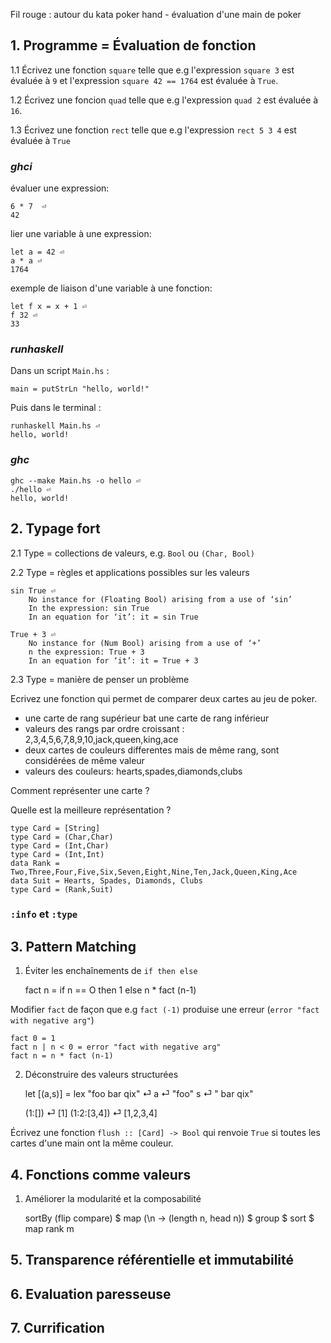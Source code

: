Fil rouge : autour du kata poker hand - évaluation d'une main de poker

## 1. Programme = Évaluation de fonction

1.1 Écrivez une fonction `square` telle que e.g l'expression `square 3` est évaluée à `9` et l'expression `square 42 == 1764` est évaluée à `True`.  

1.2 Écrivez une foncion `quad` telle que e.g l'expression `quad 2` est évaluée à  `16`.

1.3 Écrivez une fonction `rect` telle que e.g l'expression `rect 5 3 4` est évaluée à `True`

### *ghci*

évaluer une expression:

    6 * 7  ⏎
    42

lier une variable à une expression:

    let a = 42 ⏎
    a * a ⏎
    1764

exemple de liaison d'une variable à une fonction:

    let f x = x + 1 ⏎
    f 32 ⏎
    33

### *runhaskell*

Dans un script `Main.hs` :

    main = putStrLn "hello, world!"

Puis dans le terminal :

    runhaskell Main.hs ⏎
    hello, world!

### *ghc*

    ghc --make Main.hs -o hello ⏎
    ./hello ⏎
    hello, world!

## 2. Typage fort

2.1 Type = collections de valeurs, e.g. `Bool` ou `(Char, Bool)`

2.2 Type = règles et applications possibles sur les valeurs

    sin True ⏎
        No instance for (Floating Bool) arising from a use of ‘sin’
        In the expression: sin True
        In an equation for ‘it’: it = sin True

    True + 3 ⏎
        No instance for (Num Bool) arising from a use of ‘+’
        n the expression: True + 3
        In an equation for ‘it’: it = True + 3
    
2.3 Type = manière de penser un problème

Ecrivez une fonction qui permet de comparer deux cartes au jeu de poker.
- une carte de rang supérieur bat une carte de rang inférieur
- valeurs des rangs par ordre croissant : 2,3,4,5,6,7,8,9,10,jack,queen,king,ace
- deux cartes de couleurs differentes mais de même rang, sont considérées de même valeur
- valeurs des couleurs: hearts,spades,diamonds,clubs

Comment représenter une carte ?
    
Quelle est la meilleure représentation ?

    type Card = [String]
    type Card = (Char,Char)
    type Card = (Int,Char)
    type Card = (Int,Int)
    data Rank = Two,Three,Four,Five,Six,Seven,Eight,Nine,Ten,Jack,Queen,King,Ace
    data Suit = Hearts, Spades, Diamonds, Clubs
    type Card = (Rank,Suit)
        


### `:info` et `:type`

## 3. Pattern Matching

1. Éviter les enchaînements de `if then else`

    fact n = if n == O then 1 else n * fact (n-1)

Modifier `fact` de façon que e.g `fact (-1)` produise une erreur (`error "fact with negative arg"`)

    fact 0 = 1
    fact n | n < 0 = error "fact with negative arg"
    fact n = n * fact (n-1)

2. Déconstruire des valeurs structurées

    let [(a,s)] = lex "foo bar qix" ⏎
    a ⏎
    "foo"
    s ⏎
    " bar qix"

    (1:[]) ⏎
    [1]
    (1:2:[3,4]) ⏎
    [1,2,3,4]

Écrivez une fonction `flush :: [Card] -> Bool` qui renvoie `True` si toutes les cartes d'une main ont la même couleur.

## 4. Fonctions comme valeurs

1. Améliorer la modularité et la composabilité

    sortBy (flip compare) $ map (\n -> (length n, head n)) $ group $ sort $ map rank m

## 5. Transparence référentielle et immutabilité

## 6. Evaluation paresseuse

## 7. Currification

